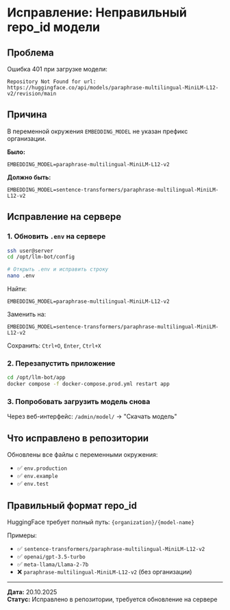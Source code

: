# Исправление: Неправильный repo_id модели

## Проблема

Ошибка 401 при загрузке модели:
```
Repository Not Found for url: https://huggingface.co/api/models/paraphrase-multilingual-MiniLM-L12-v2/revision/main
```

## Причина

В переменной окружения `EMBEDDING_MODEL` не указан префикс организации.

**Было:**
```env
EMBEDDING_MODEL=paraphrase-multilingual-MiniLM-L12-v2
```

**Должно быть:**
```env
EMBEDDING_MODEL=sentence-transformers/paraphrase-multilingual-MiniLM-L12-v2
```

## Исправление на сервере

### 1. Обновить `.env` на сервере

```bash
ssh user@server
cd /opt/llm-bot/config

# Открыть .env и исправить строку
nano .env
```

Найти:
```env
EMBEDDING_MODEL=paraphrase-multilingual-MiniLM-L12-v2
```

Заменить на:
```env
EMBEDDING_MODEL=sentence-transformers/paraphrase-multilingual-MiniLM-L12-v2
```

Сохранить: `Ctrl+O`, `Enter`, `Ctrl+X`

### 2. Перезапустить приложение

```bash
cd /opt/llm-bot/app
docker compose -f docker-compose.prod.yml restart app
```

### 3. Попробовать загрузить модель снова

Через веб-интерфейс: `/admin/model/` → "Скачать модель"

## Что исправлено в репозитории

Обновлены все файлы с переменными окружения:
- ✅ `env.production`
- ✅ `env.example`  
- ✅ `env.test`

## Правильный формат repo_id

HuggingFace требует полный путь: `{organization}/{model-name}`

Примеры:
- ✅ `sentence-transformers/paraphrase-multilingual-MiniLM-L12-v2`
- ✅ `openai/gpt-3.5-turbo`
- ✅ `meta-llama/Llama-2-7b`
- ❌ `paraphrase-multilingual-MiniLM-L12-v2` (без организации)

---

**Дата:** 20.10.2025  
**Статус:** Исправлено в репозитории, требуется обновление на сервере

